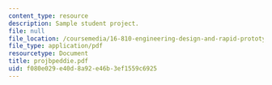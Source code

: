 ```yaml
---
content_type: resource
description: Sample student project.
file: null
file_location: /coursemedia/16-810-engineering-design-and-rapid-prototyping-january-iap-2007/f080e029e40d8a92e46b3ef1559c6925_projbpeddie.pdf
file_type: application/pdf
resourcetype: Document
title: projbpeddie.pdf
uid: f080e029-e40d-8a92-e46b-3ef1559c6925
---
```

